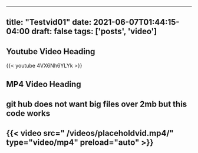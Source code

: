 
---
title: "Testvid01"
date: 2021-06-07T01:44:15-04:00
draft: false
tags: ['posts', 'video']
---

## Youtube Video Heading
{{< youtube 4VX6Nh6YLYk >}}



## MP4 Video Heading
 ## git hub does not want big files over 2mb but this code works
 ## {{< video  src=" /videos/placeholdvid.mp4/" type="video/mp4" preload="auto" >}}
